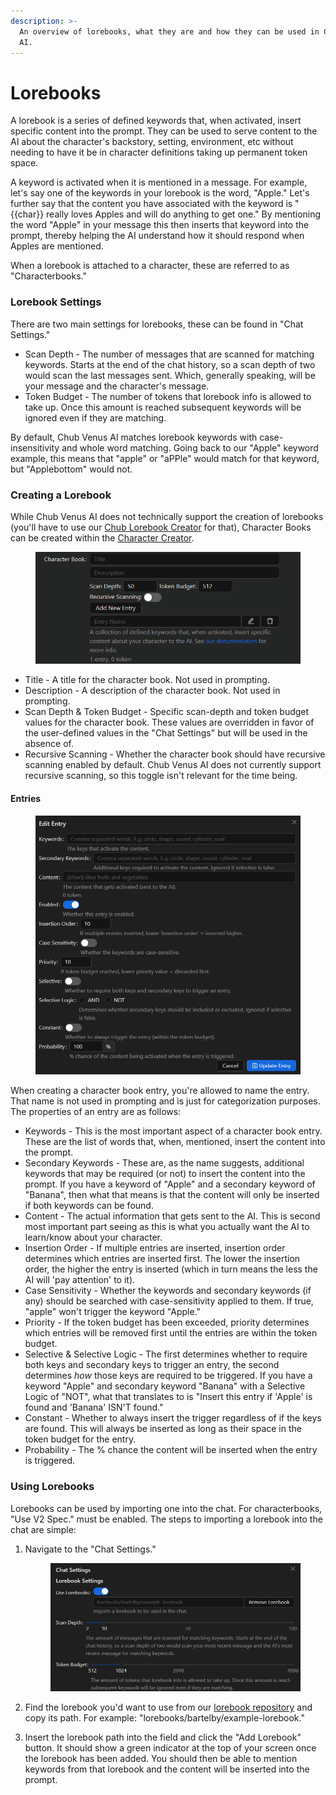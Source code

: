```yaml
---
description: >-
  An overview of lorebooks, what they are and how they can be used in Chub Venus
  AI.
---
```


# Lorebooks

A lorebook is a series of defined keywords that, when activated, insert specific content into the prompt. They can be used to serve content to the AI about the character's backstory, setting, environment, etc without needing to have it be in character definitions taking up permanent token space.

A keyword is activated when it is mentioned in a message. For example, let's say one of the keywords in your lorebook is the word, "Apple." Let's further say that the content you have associated with the keyword is "\{{char\}} really loves Apples and will do anything to get one." By mentioning the word "Apple" in your message this then inserts that keyword into the prompt, thereby helping the AI understand how it should respond when Apples are mentioned.

When a lorebook is attached to a character, these are referred to as "Characterbooks."

### Lorebook Settings

There are two main settings for lorebooks, these can be found in "Chat Settings."

* Scan Depth - The number of messages that are scanned for matching keywords. Starts at the end of the chat history, so a scan depth of two would scan the last messages sent. Which, generally speaking, will be your message and the character's message.
* Token Budget - The number of tokens that lorebook info is allowed to take up. Once this amount is reached subsequent keywords will be ignored even if they are matching.

By default, Chub Venus AI matches lorebook keywords with case-insensitivity and whole word matching. Going back to our "Apple" keyword example, this means that "apple" or "aPPle" would match for that keyword, but "Applebottom" would not.

### Creating a Lorebook

While Chub Venus AI does not technically support the creation of lorebooks (you'll have to use our [Chub Lorebook Creator](https://www.chub.ai/lorebooks/create) for that), Character Books can be created within the [Character Creator](../the-basics/character-creation.md).

<figure><img src="../.gitbook/assets/Screenshot_2023_11_04-12.png" alt=""><figcaption></figcaption></figure>

* Title - A title for the character book. Not used in prompting.
* Description - A description of the character book. Not used in prompting.
* Scan Depth & Token Budget - Specific scan-depth and token budget values for the character book. These values are overridden in favor of the user-defined values in the "Chat Settings" but will be used in the absence of.
* Recursive Scanning - Whether the character book should have recursive scanning enabled by default. Chub Venus AI does not currently support recursive scanning, so this toggle isn't relevant for the time being.

#### Entries

<figure><img src="../.gitbook/assets/Screenshot_2023_11_04-13.png" alt=""><figcaption></figcaption></figure>

When creating a character book entry, you're allowed to name the entry. That name is not used in prompting and is just for categorization purposes. The properties of an entry are as follows:

* Keywords - This is the most important aspect of a character book entry. These are the list of words that, when, mentioned, insert the content into the prompt.
* Secondary Keywords - These are, as the name suggests, additional keywords that may be required (or not) to insert the content into the prompt. If you have a keyword of "Apple" and a secondary keyword of "Banana", then what that means is that the content will only be inserted if both keywords can be found.
* Content - The actual information that gets sent to the AI. This is second most important part seeing as this is what you actually want the AI to learn/know about your character.
* Insertion Order - If multiple entries are inserted, insertion order determines which entries are inserted first. The lower the insertion order, the higher the entry is inserted (which in turn means the less the AI will 'pay attention' to it).
* Case Sensitivity - Whether the keywords and secondary keywords (if any) should be searched with case-sensitivity applied to them. If true, "apple" won't trigger the keyword "Apple."
* Priority - If the token budget has been exceeded, priority determines which entries will be removed first until the entries are within the token budget.
* Selective & Selective Logic - The first determines whether to require both keys and secondary keys to trigger an entry, the second determines _how_ those keys are required to be triggered. If you have a keyword "Apple" and secondary keyword "Banana" with a Selective Logic of "NOT", what that translates to is "Insert this entry if 'Apple' is found and 'Banana' ISN'T found."
* Constant - Whether to always insert the trigger regardless of if the keys are found. This will always be inserted as long as their space in the token budget for the entry.
* Probability - The % chance the content will be inserted when the entry is triggered.

### Using Lorebooks

Lorebooks can be used by importing one into the chat. For characterbooks, "Use V2 Spec." must be enabled. The steps to importing a lorebook into the chat are simple:

1.  Navigate to the "Chat Settings."&#x20;

    <figure><img src="../.gitbook/assets/Screenshot_2023_11_04-10.png" alt=""><figcaption></figcaption></figure>
2. Find the lorebook you'd want to use from our [lorebook repository](https://www.chub.ai/lorebooks) and copy its path. For example: "lorebooks/bartelby/example-lorebook."
3. Insert the lorebook path into the field and click the "Add Lorebook" button. It should show a green indicator at the top of your screen once the lorebook has been added. You should then be able to mention keywords from that lorebook and the content will be inserted into the prompt.

